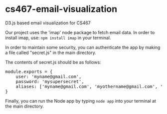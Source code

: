 cs467-email-visualization
=========================

D3.js based email visualization for CS467

Our project uses the 'imap' node package to fetch email data.  In order to install imap, use: `npm install imap` in your terminal.

In order to maintain some security, you can authenticate the app by making a file called "secret.js" in the main directory.

The contents of secret.js should be as follows:
<pre>
module.exports = {
	user: 'myname@gmail.com',
	password: 'mysupersecret',
	aliases: ['myname@gmail.com', 'myothername@gmail.com', 'etc@gmail.com']
}
</pre>

Finally, you can run the Node app by typing `node app` into your terminal at the main directory.
